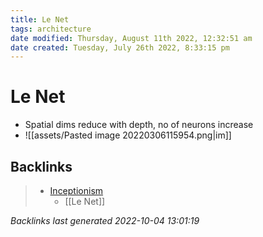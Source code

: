 ```yaml
---
title: Le Net
tags: architecture
date modified: Thursday, August 11th 2022, 12:32:51 am
date created: Tuesday, July 26th 2022, 8:33:15 pm
---
```


# Le Net
- Spatial dims reduce with depth, no of neurons increase
- ![[assets/Pasted image 20220306115954.png|im]]

## Backlinks

> - [Inceptionism](Inceptionism.md)
>   - [[Le Net]]

_Backlinks last generated 2022-10-04 13:01:19_

